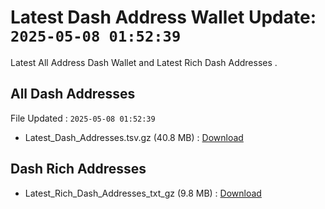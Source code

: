 # Latest Dash Address Wallet Update: `2025-05-08 01:52:39`

Latest All Address Dash Wallet and Latest Rich Dash Addresses .

## All Dash Addresses

File Updated : `2025-05-08 01:52:39`

- Latest_Dash_Addresses.tsv.gz (40.8 MB) : [Download](https://github.com/Pymmdrza/Rich-Address-Wallet/releases/tag/Dash)

## Dash Rich Addresses

- Latest_Rich_Dash_Addresses_txt_gz (9.8 MB) : [Download](https://github.com/Pymmdrza/Rich-Address-Wallet/releases/tag/Dash)
